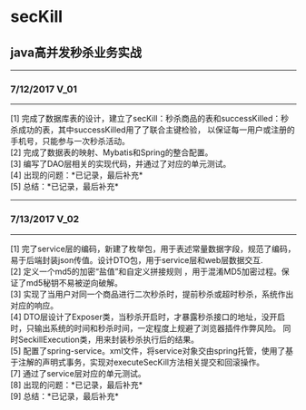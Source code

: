 # secKill
## java高并发秒杀业务实战 <br/>

----
### 7/12/2017  V_01
----
<p>
[1] 完成了数据库表的设计，建立了secKill：秒杀商品的表和successKilled：秒杀成功的表，其中successKilled用了了联合主键检验，
    以保证每一用户或注册的手机号，只能参与一次秒杀活动。<br/>
[2] 完成了数据表的映射、Mybatis和Spring的整合配置。<br/>
[3] 编写了DAO层相关的实现代码，并通过了对应的单元测试。<br/>
[4] 出现的问题：*已记录，最后补充*<br/>
[5] 总结：*已记录，最后补充*
</p>

----
### 7/13/2017  V_02
----
<p>
[1] 完了service层的编码，新建了枚举包，用于表述常量数据字段，规范了编码，易于后端封装json传值。设计DTO包，用于service层和web层数据交互.<br/>
[2] 定义一个md5的加密“盐值”和自定义拼接规则 ，用于混淆MD5加密过程。保证了md5秘钥不易被逆向破解。<br/>
[3] 实现了当用户对同一个商品进行二次秒杀时，提前秒杀或超时秒杀，系统作出对应的响应。<br/>
[4] DTO层设计了Exposer类，当秒杀开启时，才暴露秒杀接口的地址，没开启时，只输出系统的时间和秒杀时间，一定程度上规避了浏览器插件作弊风险。
    同时SeckillExecution类，用来封装秒杀执行后的结果。<br/>
[5] 配置了spring-service。xml文件，将service对象交由spring托管，使用了基于注解的声明式事务，实现对executeSecKill方法相关提交和回滚操作。<br/>
[7] 通过了service层对应的单元测试。<br/>
[8] 出现的问题：*已记录，最后补充*<br/>
[9] 总结：*已记录，最后补充*
</p>
